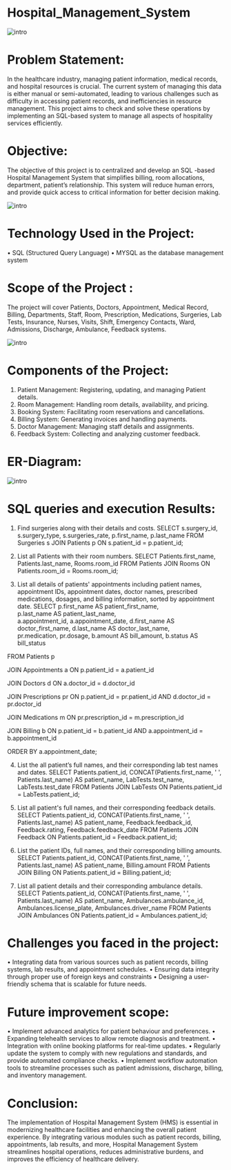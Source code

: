 # Hospital_Management_System

![intro](https://github.com/Abhishekshaw2002/Hospital_Management_System/blob/b2d5114383ab6983e43e2a2860e643ed6725e0e7/img%20used/HMS.png)

# Problem Statement:
In the healthcare industry, managing patient information, medical records, and hospital resources is crucial. The current system of managing this data is either manual or semi-automated, leading to various challenges such as difficulty in accessing patient records, and inefficiencies in resource management. This project aims to check and solve these operations by implementing an SQL-based system to manage all aspects of hospitality services efficiently. 

# Objective:
The objective of this project is to centralized and develop an SQL -based Hospital Management System that simplifies billing, room allocations, department, patient’s relationship. This system will reduce human errors, and provide quick access to critical information for better decision making.

![intro](https://github.com/Abhishekshaw2002/Hospital_Management_System/blob/b2d5114383ab6983e43e2a2860e643ed6725e0e7/img%20used/Screenshot%202025-03-23%20200956.png)

# Technology Used in the Project:
•	SQL (Structured Query Language)
•	MYSQL as the database management system

# Scope of the Project :
The project will cover Patients, Doctors, Appointment, Medical Record, Billing, Departments, Staff, Room, Prescription, Medications, Surgeries, Lab Tests, Insurance, Nurses, Visits, Shift, Emergency Contacts, Ward, Admissions, Discharge, Ambulance, Feedback systems.

![intro](https://github.com/Abhishekshaw2002/Hospital_Management_System/blob/b2d5114383ab6983e43e2a2860e643ed6725e0e7/img%20used/Screenshot%202025-03-23%20203629.png)

# Components of the Project:
  1. Patient Management: Registering, updating, and managing Patient details.
  2. Room Management: Handling room details, availability, and pricing.
  3. Booking System: Facilitating room reservations and cancellations.
  4. Billing System: Generating invoices and handling payments.
  5. Doctor Management: Managing staff details and assignments.
  6. Feedback System: Collecting and analyzing customer feedback.

# ER-Diagram:
![intro](https://github.com/Abhishekshaw2002/Hospital_Management_System/blob/b2d5114383ab6983e43e2a2860e643ed6725e0e7/img%20used/ER%20Hospital.png)

# SQL queries and execution Results:

1. Find surgeries along with their details and costs.
SELECT 
    s.surgery_id, s.surgery_type,  s.surgeries_rate, p.first_name, p.last_name
FROM 
    Surgeries s
JOIN 
    Patients p ON s.patient_id = p.patient_id;


2. List all Patients with their room numbers.
SELECT Patients.first_name, Patients.last_name, Rooms.room_id
FROM Patients
JOIN Rooms ON Patients.room_id = Rooms.room_id;


3. List all details of patients' appointments including patient names, appointment IDs, appointment dates, doctor names, prescribed medications, dosages, and billing information, sorted by appointment date.
SELECT 
    p.first_name AS patient_first_name,  
    p.last_name AS patient_last_name,   
    a.appointment_id,  a.appointment_date, 
   d.first_name AS doctor_first_name, 
   d.last_name AS doctor_last_name,   
   pr.medication,  pr.dosage, 
    b.amount AS bill_amount, b.status AS bill_status

FROM 
    Patients p

JOIN 
    Appointments a ON p.patient_id = a.patient_id

JOIN 
    Doctors d ON a.doctor_id = d.doctor_id

JOIN 
    Prescriptions pr ON p.patient_id = pr.patient_id AND d.doctor_id = pr.doctor_id

JOIN 
    Medications m ON pr.prescription_id = m.prescription_id

JOIN 
    Billing b ON p.patient_id = b.patient_id AND a.appointment_id = b.appointment_id

ORDER BY 
    a.appointment_date;


4. List the all patient’s full names, and their corresponding lab test names and dates.
  SELECT
    Patients.patient_id,
    CONCAT(Patients.first_name, ' ', Patients.last_name) AS patient_name,
    LabTests.test_name,
    LabTests.test_date
FROM
    Patients
JOIN LabTests ON Patients.patient_id = LabTests.patient_id;


5. List all patient's full names, and their corresponding feedback details.
SELECT
    Patients.patient_id,
    CONCAT(Patients.first_name, ' ', Patients.last_name) AS patient_name,
    Feedback.feedback_id,  Feedback.rating, Feedback.feedback_date
FROM
    Patients
JOIN Feedback ON Patients.patient_id = Feedback.patient_id;


6. List the patient IDs, full names, and their corresponding billing amounts.
SELECT
    Patients.patient_id,
    CONCAT(Patients.first_name, ' ', Patients.last_name) AS patient_name,
    Billing.amount
FROM
    Patients
JOIN Billing ON Patients.patient_id = Billing.patient_id;


7. List all patient details and their corresponding ambulance details. 
SELECT
    Patients.patient_id,
    CONCAT(Patients.first_name, ' ', Patients.last_name) AS patient_name,
    Ambulances.ambulance_id,
    Ambulances.license_plate,
    Ambulances.driver_name
FROM
    Patients
JOIN Ambulances ON Patients.patient_id = Ambulances.patient_id;


# Challenges you faced in the project:
•	Integrating data from various sources such as patient records, billing systems, lab results, and appointment schedules.
•	Ensuring data integrity through proper use of foreign keys and constraints
•	Designing a user-friendly schema that is scalable for future needs.

	
# Future improvement scope:
•	Implement advanced analytics for patient behaviour and preferences.
•	Expanding telehealth services to allow remote diagnosis and treatment.
•	Integration with online booking platforms for real-time updates.
•	Regularly update the system to comply with new regulations and standards, and provide automated compliance checks.
•	Implement workflow automation tools to streamline processes such as patient admissions, discharge, billing, and inventory management.

# Conclusion:
The implementation of Hospital Management System (HMS) is essential in modernizing healthcare facilities and enhancing the overall patient experience. By integrating various modules such as patient records, billing, appointments, lab results, and more, Hospital Management System streamlines hospital operations, reduces administrative burdens, and improves the efficiency of healthcare delivery.





